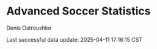 # Advanced Soccer Statistics
Denis Ostroushko

<!-- gfm -->

Last successful data update: 2025-04-11 17:16:15 CST
